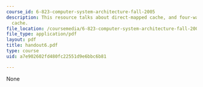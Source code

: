 ```yaml
---
course_id: 6-823-computer-system-architecture-fall-2005
description: This resource talks about direct-mapped cache, and four-way set-associative
  cache.
file_location: /coursemedia/6-823-computer-system-architecture-fall-2005/a7e902602fd480fc22551d9e6bbc6b81_handout6.pdf
file_type: application/pdf
layout: pdf
title: handout6.pdf
type: course
uid: a7e902602fd480fc22551d9e6bbc6b81

---
```

None
